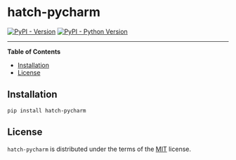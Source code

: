 # hatch-pycharm

[![PyPI - Version](https://img.shields.io/pypi/v/hatch-pycharm.svg)](https://pypi.org/project/hatch-pycharm)
[![PyPI - Python Version](https://img.shields.io/pypi/pyversions/hatch-pycharm.svg)](https://pypi.org/project/hatch-pycharm)

-----

**Table of Contents**

- [Installation](#installation)
- [License](#license)

## Installation

```console
pip install hatch-pycharm
```

## License

`hatch-pycharm` is distributed under the terms of the [MIT](https://spdx.org/licenses/MIT.html) license.

